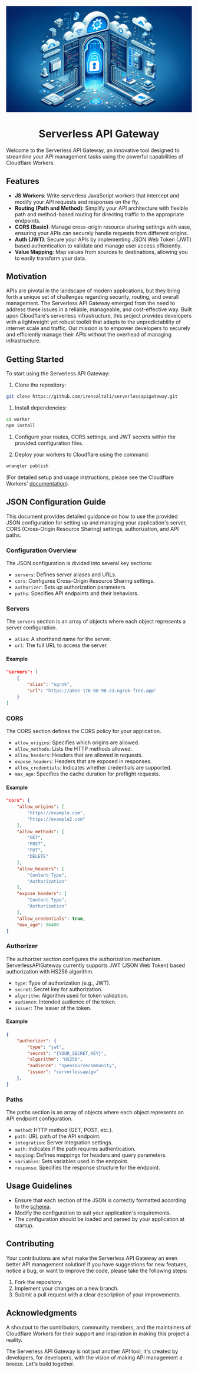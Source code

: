 <div align="center">
	<img  src="docs/hero.jpeg">
    <h1> 
        <strong>Serverless API Gateway</strong>
    </h1>
</div>


Welcome to the Serverless API Gateway, an innovative tool designed to streamline your API management tasks using the powerful capabilities of Cloudflare Workers.

## Features

- **JS Workers**: Write serverless JavaScript workers that intercept and modify your API requests and responses on the fly.
- **Routing (Path and Method)**: Simplify your API architecture with flexible path and method-based routing for directing traffic to the appropriate endpoints.
- **CORS (Basic)**: Manage cross-origin resource sharing settings with ease, ensuring your APIs can securely handle requests from different origins.
- **Auth (JWT)**: Secure your APIs by implementing JSON Web Token (JWT) based authentication to validate and manage user access efficiently.
- **Value Mapping**: Map values from sources to destinations, allowing you to easily transform your data.

## Motivation

APIs are pivotal in the landscape of modern applications, but they bring forth a unique set of challenges regarding security, routing, and overall management. The Serverless API Gateway emerged from the need to address these issues in a reliable, manageable, and cost-effective way. Built upon Cloudflare's serverless infrastructure, this project provides developers with a lightweight yet robust toolkit that adapts to the unpredictability of internet scale and traffic. Our mission is to empower developers to securely and efficiently manage their APIs without the overhead of managing infrastructure.

## Getting Started

To start using the Serverless API Gateway:

1. Clone the repository:
```bash
git clone https://github.com/irensaltali/serverlessapigateway.git
```

1. Install dependencies:
```bash
cd worker
npm install
```

1. Configure your routes, CORS settings, and JWT secrets within the provided configuration files.

2. Deploy your workers to Cloudflare using the command:
```bash
wrangler publish
```

(For detailed setup and usage instructions, please see the Cloudflare Workers' [documentation](https://developers.cloudflare.com/workers)).

## JSON Configuration Guide

This document provides detailed guidance on how to use the provided JSON configuration for setting up and managing your application's server, CORS (Cross-Origin Resource Sharing) settings, authorization, and API paths.

### Configuration Overview

The JSON configuration is divided into several key sections:

- `servers`: Defines server aliases and URLs.
- `cors`: Configures Cross-Origin Resource Sharing settings.
- `authorizer`: Sets up authorization parameters.
- `paths`: Specifies API endpoints and their behaviors.


### Servers

The `servers` section is an array of objects where each object represents a server configuration.

- `alias`: A shorthand name for the server.
- `url`: The full URL to access the server.

#### Example

```json
"servers": [
    {
        "alias": "ngrok",
        "url": "https://a8ee-176-88-98-23.ngrok-free.app"
    }
]
```
### CORS

The CORS section defines the CORS policy for your application.

- `allow_origins`: Specifies which origins are allowed.
- `allow_methods`: Lists the HTTP methods allowed.
- `allow_headers`: Headers that are allowed in requests.
- `expose_headers`: Headers that are exposed in responses.
- `allow_credentials`: Indicates whether credentials are supported.
- `max_age`: Specifies the cache duration for preflight requests.

#### Example

```json
"cors": {
    "allow_origins": [
        "https://example.com",
        "https://example2.com"
    ],
    "allow_methods": [
        "GET",
        "POST",
        "PUT",
        "DELETE"
    ],
    "allow_headers": [
        "Content-Type",
        "Authorization"
    ],
    "expose_headers": [
        "Content-Type",
        "Authorization"
    ],
    "allow_credentials": true,
    "max_age": 86400
}
```

### Authorizer

The authorizer section configures the authorization mechanism. ServerlessAPIGateway currently supports JWT (JSON Web Token) based authorization with HS256 algorithm.

- `type`: Type of authorization (e.g., JWT).
- `secret`: Secret key for authorization.
- `algorithm`: Algorithm used for token validation.
- `audience`: Intended audience of the token.
- `issuer`: The issuer of the token.

#### Example

```json
{
    "authorizer": {
        "type": "jwt",
        "secret": "{YOUR_SECRET_KEY}",
        "algorithm": "HS256",
        "audience": "opensourcecommunity",
        "issuer": "serverlessapigw"
    },
}
```


### Paths

The paths section is an array of objects where each object represents an API endpoint configuration.

- `method`: HTTP method (GET, POST, etc.).
- `path`: URL path of the API endpoint.
- `integration`: Server integration settings.
- `auth`: Indicates if the path requires authentication.
- `mapping`: Defines mappings for headers and query parameters.
- `variables`: Sets variables used in the endpoint.
- `response`: Specifies the response structure for the endpoint.

## Usage Guidelines

- Ensure that each section of the JSON is correctly formatted according to the [schema](./worker/src/api-config.schema.json).
- Modify the configuration to suit your application's requirements.
- The configuration should be loaded and parsed by your application at startup.


## Contributing

Your contributions are what make the Serverless API Gateway an even better API management solution! If you have suggestions for new features, notice a bug, or want to improve the code, please take the following steps:

1. Fork the repository.
2. Implement your changes on a new branch.
3. Submit a pull request with a clear description of your improvements.


## Acknowledgments

A shoutout to the contributors, community members, and the maintainers of Cloudflare Workers for their support and inspiration in making this project a reality.

The Serverless API Gateway is not just another API tool; it's created by developers, for developers, with the vision of making API management a breeze. Let's build together.
